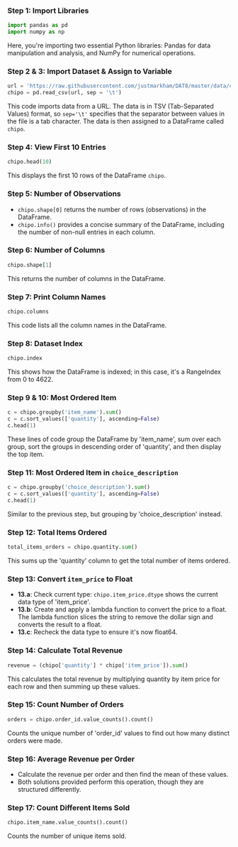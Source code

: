 
### Step 1: Import Libraries
```python
import pandas as pd
import numpy as np
```
Here, you're importing two essential Python libraries: Pandas for data manipulation and analysis, and NumPy for numerical operations.

### Step 2 & 3: Import Dataset & Assign to Variable
```python
url = 'https://raw.githubusercontent.com/justmarkham/DAT8/master/data/chipotle.tsv'
chipo = pd.read_csv(url, sep = '\t')
```
This code imports data from a URL. The data is in TSV (Tab-Separated Values) format, so `sep='\t'` specifies that the separator between values in the file is a tab character. The data is then assigned to a DataFrame called `chipo`.

### Step 4: View First 10 Entries
```python
chipo.head(10)
```
This displays the first 10 rows of the DataFrame `chipo`.

### Step 5: Number of Observations
- `chipo.shape[0]` returns the number of rows (observations) in the DataFrame.
- `chipo.info()` provides a concise summary of the DataFrame, including the number of non-null entries in each column.

### Step 6: Number of Columns
```python
chipo.shape[1]
```
This returns the number of columns in the DataFrame.

### Step 7: Print Column Names
```python
chipo.columns
```
This code lists all the column names in the DataFrame.

### Step 8: Dataset Index
```python
chipo.index
```
This shows how the DataFrame is indexed; in this case, it's a RangeIndex from 0 to 4622.

### Step 9 & 10: Most Ordered Item
```python
c = chipo.groupby('item_name').sum()
c = c.sort_values(['quantity'], ascending=False)
c.head(1)
```
These lines of code group the DataFrame by 'item_name', sum over each group, sort the groups in descending order of 'quantity', and then display the top item.

### Step 11: Most Ordered Item in `choice_description`
```python
c = chipo.groupby('choice_description').sum()
c = c.sort_values(['quantity'], ascending=False)
c.head(1)
```
Similar to the previous step, but grouping by 'choice_description' instead.

### Step 12: Total Items Ordered
```python
total_items_orders = chipo.quantity.sum()
```
This sums up the 'quantity' column to get the total number of items ordered.

### Step 13: Convert `item_price` to Float
- **13.a**: Check current type: `chipo.item_price.dtype` shows the current data type of 'item_price'.
- **13.b**: Create and apply a lambda function to convert the price to a float. The lambda function slices the string to remove the dollar sign and converts the result to a float.
- **13.c**: Recheck the data type to ensure it's now float64.

### Step 14: Calculate Total Revenue
```python
revenue = (chipo['quantity'] * chipo['item_price']).sum()
```
This calculates the total revenue by multiplying quantity by item price for each row and then summing up these values.

### Step 15: Count Number of Orders
```python
orders = chipo.order_id.value_counts().count()
```
Counts the unique number of 'order_id' values to find out how many distinct orders were made.

### Step 16: Average Revenue per Order
- Calculate the revenue per order and then find the mean of these values.
- Both solutions provided perform this operation, though they are structured differently.

### Step 17: Count Different Items Sold
```python
chipo.item_name.value_counts().count()
```
Counts the number of unique items sold.

